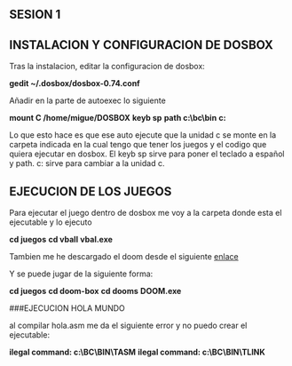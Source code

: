 ## SESION 1

## INSTALACION Y CONFIGURACION DE DOSBOX

Tras la instalacion, editar la configuracion de dosbox:

**gedit ~/.dosbox/dosbox-0.74.conf**

Añadir en la parte de autoexec lo siguiente

**mount C /home/migue/DOSBOX**
**keyb sp**
**path c:\bc\bin**
**c:**




Lo que esto hace es que ese auto ejecute que la unidad c se monte en la carpeta indicada en la cual tengo que tener los juegos y el codigo que quiera ejecutar en dosbox. El keyb sp sirve para poner el teclado a español y path. c: sirve para cambiar a la unidad c.

## EJECUCION DE LOS JUEGOS

Para ejecutar el juego dentro de dosbox me voy a la carpeta donde esta el ejecutable y lo ejecuto 

**cd juegos**
**cd vball**
**vbal.exe**

Tambien me he descargado el doom desde el siguiente [enlace](https://www.dosgamesarchive.com/file/doom/doom-box/)

Y se puede jugar de la siguiente forma:

**cd juegos**
**cd doom-box**
**cd dooms**
**DOOM.exe**


###EJECUCION HOLA MUNDO

al compilar hola.asm me da el siguiente error y no puedo crear el ejecutable:

**ilegal command: c:\BC\BIN\TASM**
**ilegal command: c:\BC\BIN\TLINK**


